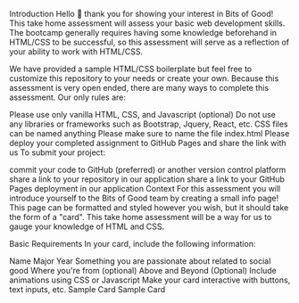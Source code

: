 Introduction
Hello 👋 thank you for showing your interest in Bits of Good! This take home assessment will assess your basic web development skills. The bootcamp generally requires having some knowledge beforehand in HTML/CSS to be successful, so this assessment will serve as a reflection of your ability to work with HTML/CSS.

We have provided a sample HTML/CSS boilerplate but feel free to customize this repository to your needs or create your own. Because this assessment is very open ended, there are many ways to complete this assessment. Our only rules are:

Please use only vanilla HTML, CSS, and Javascript (optional)
Do not use any libraries or frameworks such as Bootstrap, Jquery, React, etc.
CSS files can be named anything
Please make sure to name the file index.html
Please deploy your completed assignment to GitHub Pages and share the link with us
To submit your project:

commit your code to GitHub (preferred) or another version control platform
share a link to your repository in our application
share a link to your GitHub Pages deployment in our application
Context
For this assessment you will introduce yourself to the Bits of Good team by creating a small info page! This page can be formatted and styled however you wish, but it should take the form of a "card". This take home assessment will be a way for us to gauge your knowledge of HTML and CSS.

Basic Requirements
In your card, include the following information:

Name
Major
Year
Something you are passionate about related to social good
Where you're from (optional)
Above and Beyond (Optional)
Include animations using CSS or Javascript
Make your card interactive with buttons, text inputs, etc.
Sample Card
Sample Card
